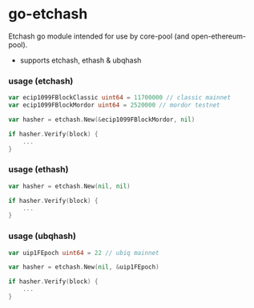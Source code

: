 # go-etchash

Etchash go module intended for use by core-pool (and open-ethereum-pool).

* supports etchash, ethash & ubqhash

### usage (etchash)

```go
var ecip1099FBlockClassic uint64 = 11700000 // classic mainnet
var ecip1099FBlockMordor uint64 = 2520000 // mordor testnet

var hasher = etchash.New(&ecip1099FBlockMordor, nil)

if hasher.Verify(block) {
    ...
}
```

### usage (ethash)

```go
var hasher = etchash.New(nil, nil)

if hasher.Verify(block) {
    ...
}
```

### usage (ubqhash)

```go
var uip1FEpoch uint64 = 22 // ubiq mainnet

var hasher = etchash.New(nil, &uip1FEpoch)

if hasher.Verify(block) {
    ...
}
```

